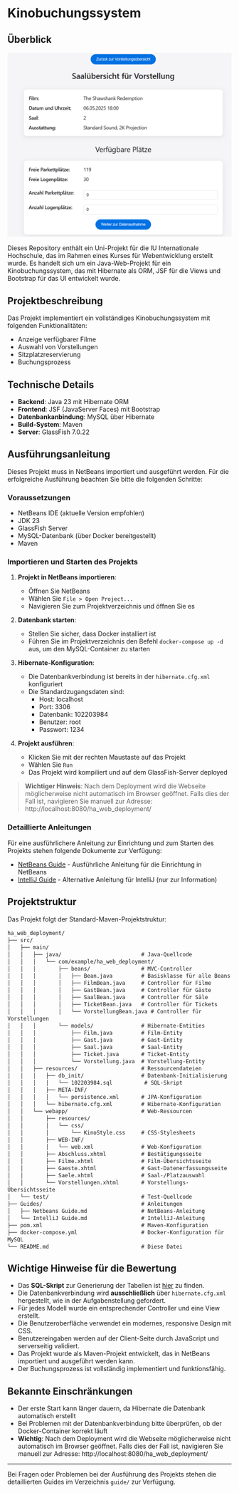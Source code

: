 # Kinobuchungssystem

## Überblick

![Saele.xhtml](/pictures/Saele.xhtml.png)

Dieses Repository enthält ein Uni-Projekt für die IU Internationale Hochschule, das im Rahmen eines Kurses für Webentwicklung erstellt wurde. Es handelt sich um ein Java-Web-Projekt für ein Kinobuchungssystem, das mit Hibernate als ORM, JSF für die Views und Bootstrap für das UI entwickelt wurde.

## Projektbeschreibung
Das Projekt implementiert ein vollständiges Kinobuchungssystem mit folgenden Funktionalitäten:
- Anzeige verfügbarer Filme
- Auswahl von Vorstellungen
- Sitzplatzreservierung
- Buchungsprozess

## Technische Details
- **Backend**: Java 23 mit Hibernate ORM
- **Frontend**: JSF (JavaServer Faces) mit Bootstrap
- **Datenbankanbindung**: MySQL über Hibernate
- **Build-System**: Maven
- **Server**: GlassFish 7.0.22

## Ausführungsanleitung

Dieses Projekt muss in NetBeans importiert und ausgeführt werden. Für die erfolgreiche Ausführung beachten Sie bitte die folgenden Schritte:

### Voraussetzungen
- NetBeans IDE (aktuelle Version empfohlen)
- JDK 23
- GlassFish Server
- MySQL-Datenbank (über Docker bereitgestellt)
- Maven

### Importieren und Starten des Projekts

1. **Projekt in NetBeans importieren**:
   - Öffnen Sie NetBeans
   - Wählen Sie `File > Open Project...`
   - Navigieren Sie zum Projektverzeichnis und öffnen Sie es

2. **Datenbank starten**:
   - Stellen Sie sicher, dass Docker installiert ist
   - Führen Sie im Projektverzeichnis den Befehl `docker-compose up -d` aus, um den MySQL-Container zu starten

3. **Hibernate-Konfiguration**:
   - Die Datenbankverbindung ist bereits in der `hibernate.cfg.xml` konfiguriert
   - Die Standardzugangsdaten sind:
     - Host: localhost
     - Port: 3306
     - Datenbank: 102203984
     - Benutzer: root
     - Passwort: 1234

4. **Projekt ausführen**:
   - Klicken Sie mit der rechten Maustaste auf das Projekt
   - Wählen Sie `Run`
   - Das Projekt wird kompiliert und auf dem GlassFish-Server deployed

> **Wichtiger Hinweis**: Nach dem Deployment wird die Webseite möglicherweise nicht automatisch im Browser geöffnet. Falls dies der Fall ist, navigieren Sie manuell zur Adresse: http://localhost:8080/ha_web_deployment/

### Detaillierte Anleitungen

Für eine ausführlichere Anleitung zur Einrichtung und zum Starten des Projekts stehen folgende Dokumente zur Verfügung:

- [NetBeans Guide](guide/Netbeans%20Guide.md) - Ausführliche Anleitung für die Einrichtung in NetBeans
- [IntelliJ Guide](guide/IntelliJ%20Guide.md) - Alternative Anleitung für IntelliJ (nur zur Information)

## Projektstruktur

Das Projekt folgt der Standard-Maven-Projektstruktur:

```
ha_web_deployment/
├── src/
│   ├── main/
│   │   ├── java/                         # Java-Quellcode
│   │   │   └── com/example/ha_web_deployment/
│   │   │       ├── beans/                # MVC-Controller
│   │   │       │   ├── Bean.java         # Basisklasse für alle Beans
│   │   │       │   ├── FilmBean.java     # Controller für Filme
│   │   │       │   ├── GastBean.java     # Controller für Gäste
│   │   │       │   ├── SaalBean.java     # Controller für Säle
│   │   │       │   ├── TicketBean.java   # Controller für Tickets
│   │   │       │   └── VorstellungBean.java # Controller für Vorstellungen
│   │   │       └── models/               # Hibernate-Entities
│   │   │           ├── Film.java         # Film-Entity
│   │   │           ├── Gast.java         # Gast-Entity
│   │   │           ├── Saal.java         # Saal-Entity
│   │   │           ├── Ticket.java       # Ticket-Entity
│   │   │           └── Vorstellung.java  # Vorstellung-Entity
│   │   ├── resources/                    # Ressourcendateien
│   │   │   ├── db_init/                  # Datenbank-Initialisierung
│   │   │   │   └── 102203984.sql          # SQL-Skript
│   │   │   ├── META-INF/
│   │   │   │   └── persistence.xml       # JPA-Konfiguration
│   │   │   └── hibernate.cfg.xml         # Hibernate-Konfiguration
│   │   └── webapp/                       # Web-Ressourcen
│   │       ├── resources/
│   │       │   └── css/
│   │       │       └── KinoStyle.css     # CSS-Stylesheets
│   │       ├── WEB-INF/
│   │       │   └── web.xml               # Web-Konfiguration
│   │       ├── Abschluss.xhtml           # Bestätigungsseite
│   │       ├── Filme.xhtml               # Film-Übersichtsseite
│   │       ├── Gaeste.xhtml              # Gast-Datenerfassungsseite
│   │       ├── Saele.xhtml               # Saal-/Platzauswahl
│   │       └── Vorstellungen.xhtml       # Vorstellungs-Übersichtsseite
│   └── test/                             # Test-Quellcode
├── Guides/                               # Anleitungen
│   ├── Netbeans Guide.md                 # NetBeans-Anleitung
│   └── IntelliJ Guide.md                 # IntelliJ-Anleitung
├── pom.xml                               # Maven-Konfiguration
├── docker-compose.yml                    # Docker-Konfiguration für MySQL
└── README.md                             # Diese Datei
```

## Wichtige Hinweise für die Bewertung

-  Das **SQL-Skript** zur Generierung der Tabellen ist [hier](src\main\resources\db_init\102203984.sql) zu finden. 
- Die Datenbankverbindung wird **ausschließlich** über `hibernate.cfg.xml` hergestellt, wie in der Aufgabenstellung gefordert.
- Für jedes Modell wurde ein entsprechender Controller und eine View erstellt.
- Die Benutzeroberfläche verwendet ein modernes, responsive Design mit CSS.
- Benutzereingaben werden auf der Client-Seite durch JavaScript und serverseitig validiert.
- Das Projekt wurde als Maven-Projekt entwickelt, das in NetBeans importiert und ausgeführt werden kann.
- Der Buchungsprozess ist vollständig implementiert und funktionsfähig.

## Bekannte Einschränkungen
- Der erste Start kann länger dauern, da Hibernate die Datenbank automatisch erstellt
- Bei Problemen mit der Datenbankverbindung bitte überprüfen, ob der Docker-Container korrekt läuft
- **Wichtig**: Nach dem Deployment wird die Webseite möglicherweise nicht automatisch im Browser geöffnet. Falls dies der Fall ist, navigieren Sie manuell zur Adresse: http://localhost:8080/ha_web_deployment/

---

Bei Fragen oder Problemen bei der Ausführung des Projekts stehen die detaillierten Guides im Verzeichnis `guide/` zur Verfügung.
